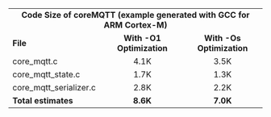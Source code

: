 <table>
    <tr>
        <td colspan="3"><center><b>Code Size of coreMQTT (example generated with GCC for ARM Cortex-M)</b></center></td>
    </tr>
    <tr>
        <td><b>File</b></td>
        <td><b><center>With -O1 Optimization</center></b></td>
        <td><b><center>With -Os Optimization</center></b></td>
    </tr>
    <tr>
        <td>core_mqtt.c</td>
        <td><center>4.1K</center></td>
        <td><center>3.5K</center></td>
    </tr>
    <tr>
        <td>core_mqtt_state.c</td>
        <td><center>1.7K</center></td>
        <td><center>1.3K</center></td>
    </tr>
    <tr>
        <td>core_mqtt_serializer.c</td>
        <td><center>2.8K</center></td>
        <td><center>2.2K</center></td>
    </tr>
    <tr>
        <td><b>Total estimates</b></td>
        <td><b><center>8.6K</center></b></td>
        <td><b><center>7.0K</center></b></td>
    </tr>
</table>
